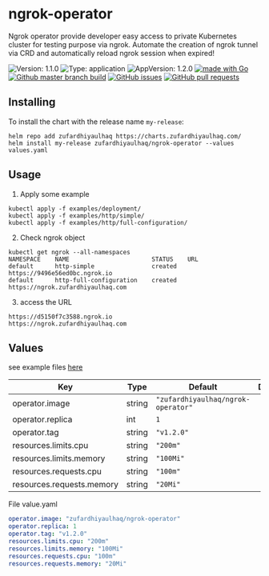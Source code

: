 # ngrok-operator

Ngrok operator provide developer easy access to private Kubernetes cluster for testing purpose via ngrok. Automate the creation of ngrok tunnel via CRD and automatically reload ngrok session when expired!

![Version: 1.1.0](https://img.shields.io/badge/Version-1.1.0-informational?style=flat-square) ![Type: application](https://img.shields.io/badge/Type-application-informational?style=flat-square) ![AppVersion: 1.2.0](https://img.shields.io/badge/AppVersion-1.2.0-informational?style=flat-square) [![made with Go](https://img.shields.io/badge/made%20with-Go-brightgreen)](http://golang.org) [![Github master branch build](https://img.shields.io/github/workflow/status/zufardhiyaulhaq/ngrok-operator/Master)](https://github.com/zufardhiyaulhaq/ngrok-operator/actions/workflows/master.yml) [![GitHub issues](https://img.shields.io/github/issues/zufardhiyaulhaq/ngrok-operator)](https://github.com/zufardhiyaulhaq/ngrok-operator/issues) [![GitHub pull requests](https://img.shields.io/github/issues-pr/zufardhiyaulhaq/ngrok-operator)](https://github.com/zufardhiyaulhaq/ngrok-operator/pulls)

## Installing

To install the chart with the release name `my-release`:

```console
helm repo add zufardhiyaulhaq https://charts.zufardhiyaulhaq.com/
helm install my-release zufardhiyaulhaq/ngrok-operator --values values.yaml
```

## Usage
1. Apply some example
```console
kubectl apply -f examples/deployment/
kubectl apply -f examples/http/simple/
kubectl apply -f examples/http/full-configuration/
```
2. Check ngrok object
```console
kubectl get ngrok --all-namespaces
NAMESPACE    NAME                       STATUS    URL
default      http-simple                created   https://9496e56ed0bc.ngrok.io
default      http-full-configuration    created   https://ngrok.zufardhiyaulhaq.com
```

3. access the URL
```console
https://d5150f7c3588.ngrok.io
https://ngrok.zufardhiyaulhaq.com
```

## Values
see example files [here](examples/config-install/values.yaml)

| Key | Type | Default | Description |
|-----|------|---------|-------------|
| operator.image | string | `"zufardhiyaulhaq/ngrok-operator"` |  |
| operator.replica | int | `1` |  |
| operator.tag | string | `"v1.2.0"` |  |
| resources.limits.cpu | string | `"200m"` |  |
| resources.limits.memory | string | `"100Mi"` |  |
| resources.requests.cpu | string | `"100m"` |  |
| resources.requests.memory | string | `"20Mi"` |  |

File value.yaml
```yaml
operator.image: "zufardhiyaulhaq/ngrok-operator"
operator.replica: 1
operator.tag: "v1.2.0"
resources.limits.cpu: "200m"
resources.limits.memory: "100Mi"
resources.requests.cpu: "100m"
resources.requests.memory: "20Mi"
```

